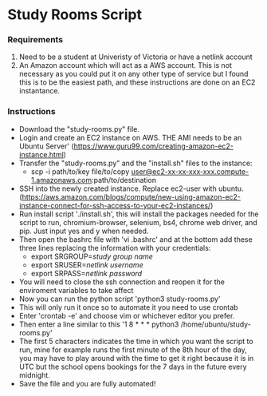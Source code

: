 # Study Rooms Script

### Requirements
1. Need to be a student at Univeristy of Victoria or have a netlink account
2. An Amazon account which will act as a AWS account. This is not necessary as you could put it on any other type of service but I found this is to be the easiest path, and these instructions are done on an EC2 instantance.

### Instructions
- Download the "study-rooms.py" file.
- Login and create an EC2 instance on AWS. THE AMI needs to be an Ubuntu Server' (https://www.guru99.com/creating-amazon-ec2-instance.html)
- Transfer the "study-rooms.py" and the "install.sh" files to the instance:
    - scp -i path/to/key file/to/copy user@ec2-xx-xx-xxx-xxx.compute-1.amazonaws.com:path/to/destination
- SSH into the newly created instance. Replace ec2-user with ubuntu. (https://aws.amazon.com/blogs/compute/new-using-amazon-ec2-instance-connect-for-ssh-access-to-your-ec2-instances/)
- Run install script './install.sh', this will install the packages needed for the script to run, chromium-browser, selenium, bs4, chrome web driver, and pip. Just input yes and y when needed.
- Then open the bashrc file with 'vi .bashrc' and at the bottom add these three lines replacing the information with your credentials:
    - export SRGROUP=*study group name*
    - export SRUSER=*netlink username*
    - export SRPASS=*netlink password*
- You will need to close the ssh connection and reopen it for the enviroment variables to take affect
- Now you can run the python script 'python3 study-rooms.py'
- This will only run it once so to automate it you need to use crontab
- Enter 'crontab -e' and choose vim or whichever editor you prefer.
- Then enter a line similar to this '1 8 * * * python3 /home/ubuntu/study-rooms.py'
- The first 5 characters indicates the time in which you want the script to run, mine for example runs the first minute of the 8th hour of the day, you may have to play around with the time to get it right because it is in UTC but the school opens bookings for the 7 days in the future every midnight.
- Save the file and you are fully automated!
